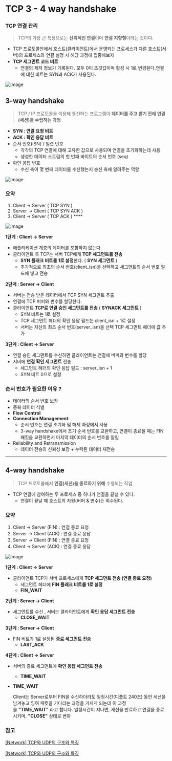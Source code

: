 # TCP 3 - 4 way handshake

### TCP 연결 관리

> TCP의 가장 큰 특징으로는 **신뢰적인 연결**이며 **연결 지향형**이라는 것이다.
>
- TCP 프로토콜안에서 호스트(클라이언트)에서 운영되는 프로세스가 다른 호스트(서버)의 프로세스와 연결 설정 시 해당 과정에 집중해보자
- **TCP 세그먼트 코드 비트**
    - 연결의 제저 정보가 기록된다. 모두 0이 초깃값이며 활성 시 1로 변경된다.연결에 대한 비트는 SYN과 ACK가 사용된다.

![image](https://github.com/jinjoo-lab/SSAFY_CS_Study/assets/84346055/468328e7-49f4-4a1a-87de-35c852290a31)

## 3-way handshake

> TCP / IP 프로토콜을 이용해 통신하는 프로그램이 **데이터를 주고 받기 전에 연결(세션)을 수립하는 과정**
>
- **SYN : 연결 요청 비트**
- **ACK : 확인 응답 비트**
- 순서 번호(ISN) / 일련 번호
    - 각각의 TCP 연결에 대해 고유한 값으로 사용되며 연결을 초기화하는데 사용
    - 생성한 데이터 스트림의 첫 번째 바이트의 순서 번호 (seq)
- 확인 응답 번호
    - 수신 측이 몇 번째 데이터를 수신했는지 송신 측에 알려주는 역할

![image](https://github.com/jinjoo-lab/SSAFY_CS_Study/assets/84346055/6c8863ed-f943-45b2-876a-00eca4cc5245)

### 요약

1. Client → Server ( TCP SYN )
2. Server → Client ( TCP SYN ACK )
3. Client → Server ( TCP ACK ) ****

![image](https://github.com/jinjoo-lab/SSAFY_CS_Study/assets/84346055/ca0f3fad-f1c9-489b-aeee-d59084838389)

**1단계 : Client → Server**

- 애플리케이션 계층의 데이터를 포함하지 않는다.
- 클라이언트 측 TCP는 서버 TCP에게 **TCP 세그먼트를 전송**
    - **SYN 플래크 비트를 1로 설정**한다. ( **SYN 세그먼트** )
    - 추가적으로 최초의 순서 번호(client_isn)을 선택하고 세그먼트의 순서 번호 필드에 넣고 전송

**2단계 : Server → Client**

- 서버는 전송 받은 데이터에서 TCP SYN 세그먼트 추출
- 연결에 TCP 버퍼와 변수를 할당한다.
- 클라이언트 **TCP로 연결 승인 세그먼트를 전송** ( **SYNACK 세그먼트** )
    - SYN 비트는 1로 설정
    - TCP 세그먼트 헤더의 확인 응답 필드는 client_isn + 1로 설정
    - 서버는 자신의 최초 순서 번호(server_isn)을 선택 TCP 세그먼트 헤더에 값 추가

**3단계 : Client → Server**

- 연결 승인 세그먼트를 수신하면 클라이언트는 연결에 버퍼와 변수를 할당
- 서버에 **연결 확인 세그먼트** 전송
    - 세그먼트 헤더의 확인 응답 필드 : server_isn + 1
    - SYN 비트 0으로 설정

### 순서 번호가 필요한 이유 ?

- 데이터의 순서 번호 보장
- 중복 데이터 식별
- **Flow Control**
- **Connection Management**:
    - 순서 번호는 연결 초기화 및 해제 과정에서 사용
    - 3-way handshake에서 초기 순서 번호를 교환하고, 연결이 종료될 때는 FIN 패킷을 교환하면서 마지막 데이터의 순서 번호를 알림
- Reliability and Retransmission
    - 데이터 전송의 신뢰성 보장 + 누락된 데이터 재전송

---

## 4-way handshake

> TCP 프로토콜에서 **연결(세션)을 종료하기 위해** 수행되는 작업
>
- TCP 연결에 참여하는 두 프로세스 중 하나가 연결을 끝낼 수 있다.
    - 연결이 끝날 때 호스트의 자원(버퍼 & 변수)는 회수된다.

### 요약

1. Client → Server (FIN) : 연결 종료 요청
2. Server → Client (ACK) : 연결 종료 응답
3. Server → Client (FIN) : 연결 종료 요청
4. Client → Server (ACK) : 연결 종료 응답

![image](https://github.com/jinjoo-lab/SSAFY_CS_Study/assets/84346055/d1e37583-2c35-4506-8eb3-ddf8b04b4f79)

**1단계 : Client → Server**

- 클라이언트 TCP가 서버 프로세스에게 **TCP 세그먼트 전송 (연결 종료 요청)**
    - 세그먼트 헤더에 **FIN 플래크 비트를 1로 설정**
    - **FIN_WAIT**

**2단계 : Server → Client**

- 세그먼트를 수신 , 서버는 클라이언트에게 **확인 응답 세그먼트 전송**
    - **CLOSE_WAIT**

**3단계 : Server → Client**

- FIN 비트가 1로 설정된 **종료 세그먼트 전송**
    - **LAST_ACK**

**4단계 : Client → Server**

- 서버의 종료 세그먼트에 **확인 응답 세그먼트 전송**
    - **TIME_WAIT**
- **TIME_WAIT**

  Client는 Server로부터 FIN을 수신하더라도 일정시간(디폴트 240초) 동안 세션을 남겨놓고 잉여 패킷을 기다리는 과정을 거치게 되는데 이 과정을 **"TIME_WAIT"** 라고 합니다. 일정시간이 지나면, 세션을 만료하고 연결을 종료시키며, **"CLOSE"** 상태로 변화


### 참고

[[Network] TCP와 UDP의 구조와 특징](https://devlog-wjdrbs96.tistory.com/288)

[[Network] TCP와 UDP의 구조와 특징](https://devlog-wjdrbs96.tistory.com/288)
